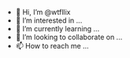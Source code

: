- 👋 Hi, I’m @wtfllix
- 👀 I’m interested in ...
- 🌱 I’m currently learning ...
- 💞️ I’m looking to collaborate on ...
- 📫 How to reach me ...

<!---
wtfllix/wtfllix is a ✨ special ✨ repository because its `README.md` (this file) appears on your GitHub profile.
You can click the Preview link to take a look at your changes.
--->
